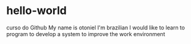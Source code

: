 # hello-world
curso do Github
My name is otoniel
I'm brazilian
I would like to learn to program to develop a system to improve the work environment
